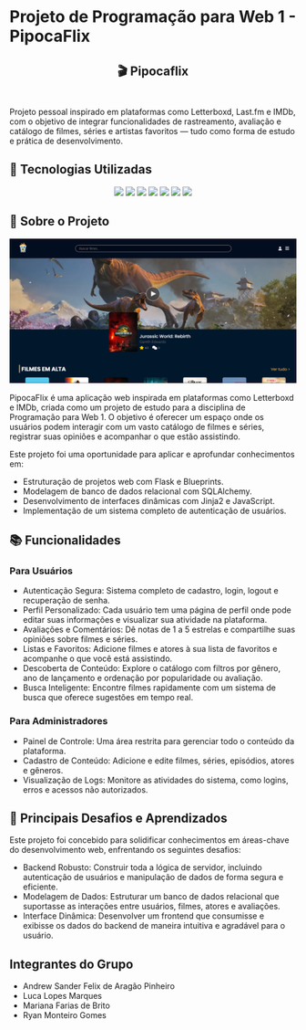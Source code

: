 # Projeto de Programação para Web 1 - PipocaFlix

## <div align="center">🎬 Pipocaflix</div><br>
  
Projeto pessoal inspirado em plataformas como Letterboxd, Last.fm e IMDb, com o objetivo de integrar funcionalidades de rastreamento, avaliação e catálogo de filmes, séries e artistas favoritos — tudo como forma de estudo e prática de desenvolvimento.


## 🚀 Tecnologias Utilizadas

<div align="center">
<img src="https://img.shields.io/badge/Python-3776AB?style=for-the-badge&logo=python&logoColor=white" height="30px"/>
<img src="https://img.shields.io/badge/Flask-000000?style=for-the-badge&logo=flask&logoColor=white" height="30px"/>
<img src="https://img.shields.io/badge/Jinja-B42B2B?style=for-the-badge&logo=jinja&logoColor=white" height="30px"/>
<img src="https://img.shields.io/badge/SQLite-07405E?style=for-the-badge&logo=sqlite&logoColor=white" height="30px"/>
<img src="https://img.shields.io/badge/HTML5-E34F26?style=for-the-badge&logo=html5&logoColor=white" height="30px"/>
<img src="https://img.shields.io/badge/CSS3-1572B6?style=for-the-badge&logo=css3&logoColor=white" height="30px"/>
<img src="https://img.shields.io/badge/JavaScript-F7DF1E?style=for-the-badge&logo=javascript&logoColor=black" height="30px"/>
</div>

## 📝 Sobre o Projeto

![Preview do site](./app/static/preview.png)


PipocaFlix é uma aplicação web inspirada em plataformas como Letterboxd e IMDb, criada como um projeto de estudo para a disciplina de Programação para Web 1. O objetivo é oferecer um espaço onde os usuários podem interagir com um vasto catálogo de filmes e séries, registrar suas opiniões e acompanhar o que estão assistindo.

Este projeto foi uma oportunidade para aplicar e aprofundar conhecimentos em:

- Estruturação de projetos web com Flask e Blueprints.
- Modelagem de banco de dados relacional com SQLAlchemy.
- Desenvolvimento de interfaces dinâmicas com Jinja2 e JavaScript.
- Implementação de um sistema completo de autenticação de usuários.

## 📚 Funcionalidades

### Para Usuários

- Autenticação Segura: Sistema completo de cadastro, login, logout e recuperação de senha.
- Perfil Personalizado: Cada usuário tem uma página de perfil onde pode editar suas informações e visualizar sua atividade na plataforma.
- Avaliações e Comentários: Dê notas de 1 a 5 estrelas e compartilhe suas opiniões sobre filmes e séries.
- Listas e Favoritos: Adicione filmes e atores à sua lista de favoritos e acompanhe o que você está assistindo.
- Descoberta de Conteúdo: Explore o catálogo com filtros por gênero, ano de lançamento e ordenação por popularidade ou avaliação.
- Busca Inteligente: Encontre filmes rapidamente com um sistema de busca que oferece sugestões em tempo real.

### Para Administradores

- Painel de Controle: Uma área restrita para gerenciar todo o conteúdo da plataforma.
- Cadastro de Conteúdo: Adicione e edite filmes, séries, episódios, atores e gêneros.
- Visualização de Logs: Monitore as atividades do sistema, como logins, erros e acessos não autorizados.

## 🎯 Principais Desafios e Aprendizados

Este projeto foi concebido para solidificar conhecimentos em áreas-chave do desenvolvimento web, enfrentando os seguintes desafios:

- Backend Robusto: Construir toda a lógica de servidor, incluindo autenticação de usuários e manipulação de dados de forma segura e eficiente.
- Modelagem de Dados: Estruturar um banco de dados relacional que suportasse as interações entre usuários, filmes, atores e avaliações.
- Interface Dinâmica: Desenvolver um frontend que consumisse e exibisse os dados do backend de maneira intuitiva e agradável para o usuário.

## Integrantes do Grupo

* Andrew Sander Felix de Aragão Pinheiro
* Luca Lopes Marques
* Mariana Farias de Brito
* Ryan Monteiro Gomes

